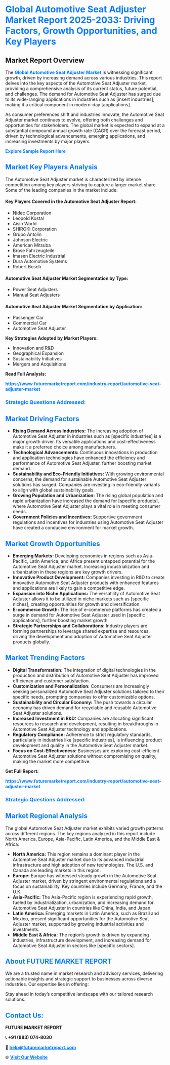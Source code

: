 <h1 style="color: #007BFF;">Global Automotive Seat Adjuster Market Report 2025-2033: Driving Factors, Growth Opportunities, and Key Players</h1>

<section id="overview">
<h2>Market Report Overview</h2>
<p>The <a href="https://www.futuremarketreport.com/industry-report/automotive-seat-adjuster-market" style="color: #007BFF; text-decoration: none;"><strong>Global Automotive Seat Adjuster Market</strong></a> is witnessing significant growth, driven by increasing demand across various industries. This report delves into the key aspects of the Automotive Seat Adjuster market, providing a comprehensive analysis of its current status, future potential, and challenges. The demand for Automotive Seat Adjuster has surged due to its wide-ranging applications in industries such as [insert industries], making it a critical component in modern-day [applications].</p>
<p>As consumer preferences shift and industries innovate, the Automotive Seat Adjuster market continues to evolve, offering both challenges and opportunities for stakeholders. The global market is expected to expand at a substantial compound annual growth rate (CAGR) over the forecast period, driven by technological advancements, emerging applications, and increasing investments by major players.</p>
</section>

<section id="overview">
<p><a href="https://www.futuremarketreport.com/request-sample/reportId=126569" style="color: #007BFF; text-decoration: none;"><strong>Explore Sample Report Here</strong></a></p>
</section>

<section id="key-players">
<h2 style="color: #007BFF;">Market Key Players Analysis</h2>
<p>The Automotive Seat Adjuster market is characterized by intense competition among key players striving to capture a larger market share. Some of the leading companies in the market include:</p>
<h4>Key Players Covered in the Automotive Seat Adjuster Report:</h4>
<ul><li>Nidec Corporation</li><li>Leopold Kostal</li><li>Aisin World</li><li>SHIROKI Corporation</li><li>Grupo Antolin</li><li>Johnson Electric</li><li>American Mitsuba</li><li>Brose Fahrzeugteile</li><li>Imasen Electric Industrial</li><li>Dura Automotive Systems</li><li>Robert Bosch</li></ul>
<h4>Automotive Seat Adjuster Market Segmentation by Type:</h4>
<ul><li>Power Seat Adjusters</li><li>Manual Seat Adjusters</li></ul>

<h4>Automotive Seat Adjuster Market Segmentation by Application:</h4>
<ul><li>Passenger Car</li><li>Commercial Car</li><li>Automotive Seat Adjuster</li></ul>
<p><strong>Key Strategies Adopted by Market Players:</strong></p>
<ul>
<li>Innovation and R&D</li>
<li>Geographical Expansion</li>
<li>Sustainability Initiatives</li>
<li>Mergers and Acquisitions</li>
</ul>
</section>

<section>
<p><strong>Read Full Analysis: </strong></p><a href="https://www.futuremarketreport.com/industry-report/automotive-seat-adjuster-market" style="color: #007BFF; text-decoration: none;"><strong>https://www.futuremarketreport.com/industry-report/automotive-seat-adjuster-market</strong></a>
<h3 style="color: #007BFF;">Strategic Questions Addressed:</h3>
</section>

<section id="driving-factors">
<h2 style="color: #007BFF;">Market Driving Factors</h2>
<ul>
<li><strong>Rising Demand Across Industries:</strong> The increasing adoption of Automotive Seat Adjuster in industries such as [specific industries] is a major growth driver. Its versatile applications and cost-effectiveness make it a preferred choice among manufacturers.</li>
<li><strong>Technological Advancements:</strong> Continuous innovations in production and application technologies have enhanced the efficiency and performance of Automotive Seat Adjuster, further boosting market demand.</li>
<li><strong>Sustainability and Eco-Friendly Initiatives:</strong> With growing environmental concerns, the demand for sustainable Automotive Seat Adjuster solutions has surged. Companies are investing in eco-friendly variants to align with global sustainability goals.</li>
<li><strong>Growing Population and Urbanization:</strong> The rising global population and rapid urbanization have increased the demand for [specific products], where Automotive Seat Adjuster plays a vital role in meeting consumer needs.</li>
<li><strong>Government Policies and Incentives:</strong> Supportive government regulations and incentives for industries using Automotive Seat Adjuster have created a conducive environment for market growth.</li>
</ul>
</section>

<section id="growth-opportunities">
<h2 style="color: #007BFF;">Market Growth Opportunities</h2>
<ul>
<li><strong>Emerging Markets:</strong> Developing economies in regions such as Asia-Pacific, Latin America, and Africa present untapped potential for the Automotive Seat Adjuster market. Increasing industrialization and urbanization in these regions are key growth drivers.</li>
<li><strong>Innovative Product Development:</strong> Companies investing in R&D to create innovative Automotive Seat Adjuster products with enhanced features and applications are likely to gain a competitive edge.</li>
<li><strong>Expansion into Niche Applications:</strong> The versatility of Automotive Seat Adjuster allows it to be utilized in niche markets such as [specific niches], creating opportunities for growth and diversification.</li>
<li><strong>E-commerce Growth:</strong> The rise of e-commerce platforms has created a surge in demand for Automotive Seat Adjuster used in [specific applications], further boosting market growth.</li>
<li><strong>Strategic Partnerships and Collaborations:</strong> Industry players are forming partnerships to leverage shared expertise and resources, driving the development and adoption of Automotive Seat Adjuster products globally.</li>
</ul>
</section>

<section id="trending-factors">
<h2 style="color: #007BFF;">Market Trending Factors</h2>
<ul>
<li><strong>Digital Transformation:</strong> The integration of digital technologies in the production and distribution of Automotive Seat Adjuster has improved efficiency and customer satisfaction.</li>
<li><strong>Customization and Personalization:</strong> Consumers are increasingly seeking personalized Automotive Seat Adjuster solutions tailored to their specific needs, prompting companies to offer customizable options.</li>
<li><strong>Sustainability and Circular Economy:</strong> The push towards a circular economy has driven demand for recyclable and reusable Automotive Seat Adjuster solutions.</li>
<li><strong>Increased Investment in R&D:</strong> Companies are allocating significant resources to research and development, resulting in breakthroughs in Automotive Seat Adjuster technology and applications.</li>
<li><strong>Regulatory Compliance:</strong> Adherence to strict regulatory standards, particularly in industries like [specific industries], is influencing product development and quality in the Automotive Seat Adjuster market.</li>
<li><strong>Focus on Cost-Effectiveness:</strong> Businesses are exploring cost-efficient Automotive Seat Adjuster solutions without compromising on quality, making the market more competitive.</li>
</ul>
</section>

<section>
<p><strong>Get Full Report: </strong></p><a href="https://www.futuremarketreport.com/industry-report/automotive-seat-adjuster-market" style="color: #007BFF; text-decoration: none;"><strong>https://www.futuremarketreport.com/industry-report/automotive-seat-adjuster-market</strong></a>
<h3 style="color: #007BFF;">Strategic Questions Addressed:</h3>
</section>


<section id="regional-analysis">
<h2 style="color: #007BFF;">Market Regional Analysis</h2>
<p>The global Automotive Seat Adjuster market exhibits varied growth patterns across different regions. The key regions analyzed in this report include North America, Europe, Asia-Pacific, Latin America, and the Middle East & Africa:</p>
<ul>
<li><strong>North America:</strong> This region remains a dominant player in the Automotive Seat Adjuster market due to its advanced industrial infrastructure and high adoption of new technologies. The U.S. and Canada are leading markets in this region.</li>
<li><strong>Europe:</strong> Europe has witnessed steady growth in the Automotive Seat Adjuster market, driven by stringent environmental regulations and a focus on sustainability. Key countries include Germany, France, and the U.K.</li>
<li><strong>Asia-Pacific:</strong> The Asia-Pacific region is experiencing rapid growth, fueled by industrialization, urbanization, and increasing demand for Automotive Seat Adjuster in countries like China, India, and Japan.</li>
<li><strong>Latin America:</strong> Emerging markets in Latin America, such as Brazil and Mexico, present significant opportunities for the Automotive Seat Adjuster market, supported by growing industrial activities and investments.</li>
<li><strong>Middle East & Africa:</strong> The region’s growth is driven by expanding industries, infrastructure development, and increasing demand for Automotive Seat Adjuster in sectors like [specific sectors].</li>
</ul>
</section>

<footer>
<h2 style="color: #007BFF;">About FUTURE MARKET REPORT</h2>
<p>We are a trusted name in market research and advisory services, delivering actionable insights and strategic support to businesses across diverse industries. Our expertise lies in offering:</p>

<p>Stay ahead in today’s competitive landscape with our tailored research solutions.</p>

<h2 style="color: #007BFF;">Contact Us:</h2>
<p><strong>FUTURE MARKET REPORT</strong></p>
<p>📞 <strong>+91 (883) 074-8030</strong></p>
<p>📧 <strong><a href="mailto:help@futuremarketreport.com" style="color: #007BFF;">help@futuremarketreport.com</a></strong></p>
<p>🌐 <strong><a href="https://www.futuremarketreport.com/" style="color: #007BFF;">Visit Our Website</a></strong></p>
</footer>
